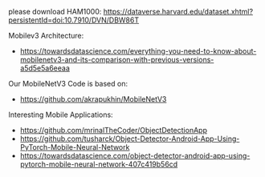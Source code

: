 please download HAM1000: https://dataverse.harvard.edu/dataset.xhtml?persistentId=doi:10.7910/DVN/DBW86T

Mobilev3 Architecture:
- https://towardsdatascience.com/everything-you-need-to-know-about-mobilenetv3-and-its-comparison-with-previous-versions-a5d5e5a6eeaa

Our MobileNetV3 Code is based on:
- https://github.com/akrapukhin/MobileNetV3

Interesting Mobile Applications: 
- https://github.com/mrinalTheCoder/ObjectDetectionApp
- https://github.com/tusharck/Object-Detector-Android-App-Using-PyTorch-Mobile-Neural-Network
- https://towardsdatascience.com/object-detector-android-app-using-pytorch-mobile-neural-network-407c419b56cd
